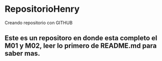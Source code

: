 # RepositorioHenry
Creando repositorio con GITHUB 

## **Este es un repositoro en donde esta completo el M01 y M02, leer lo primero de README.md para saber mas.**
